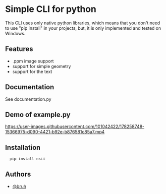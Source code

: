 
# Simple CLI for python

This CLI uses only native python libraries, which means that you don't need to use "pip install" in your projects, but, it is only implemented and tested on Windows.

## Features

- .ppm image support
- support for simple geometry
- support for the text

## Documentation

See documentation.py

## Demo of example.py

https://user-images.githubusercontent.com/101042422/178258748-15366975-d090-4421-b92e-b876581c85a7.mp4

## Installation

```bash
  pip install nsii
```

## Authors

- [@bruh](https://www.instagram.com/killianfrr/)